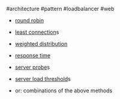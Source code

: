 #architecture #pattern #loadbalancer #web 

- [round robin](/round%20robin)
- [least connection](/least%20connection)s
- [weighted distribution](/weighted%20distribution)
- [response time](/response%20time)
- [server probe](/server%20probe)s
- [server load threshold](/server%20load%20threshold)s

- or: combinations of the above methods